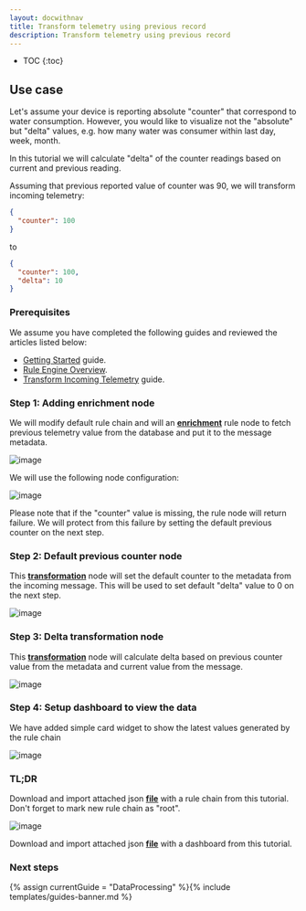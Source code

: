 ```yaml
---
layout: docwithnav
title: Transform telemetry using previous record
description: Transform telemetry using previous record
---
```


* TOC
{:toc}

## Use case

Let's assume your device is reporting absolute "counter" that correspond to water consumption.
However, you would like to visualize not the "absolute" but "delta" values, e.g. how many water was consumer within last day, week, month.

In this tutorial we will calculate "delta" of the counter readings based on current and previous reading.

Assuming that previous reported value of counter was 90, we will transform incoming telemetry:

```json
{
  "counter": 100
}
```

to

```json
{
  "counter": 100,
  "delta": 10
}
```

### Prerequisites

We assume you have completed the following guides and reviewed the articles listed below:

  * [Getting Started](/docs/getting-started-guides/helloworld/) guide.
  * [Rule Engine Overview](/docs/user-guide/rule-engine-2-0/overview/).
  * [Transform Incoming Telemetry](/docs/user-guide/rule-engine-2-0/tutorials/transform-incoming-telemetry/) guide.

### Step 1: Adding enrichment node

We will modify default rule chain and will an [**enrichment**](/docs/user-guide/rule-engine-2-0/enrichment-nodes/#originator-attributes) rule node to fetch previous telemetry value from the database and put it to the message metadata.

![image](/images/user-guide/rule-engine-2-0/tutorials/previous/rule-chain.png)

We will use the following node configuration:

![image](/images/user-guide/rule-engine-2-0/tutorials/previous/node-config-step-1.png)

Please note that if the "counter" value is missing, the rule node will return failure.
We will protect from this failure by setting the default previous counter on the next step.

### Step 2: Default previous counter node

This [**transformation**](/docs/user-guide/rule-engine-2-0/transformation-nodes/#script-transformation-node) node will set the default counter to the metadata from the incoming message. This will be used to set default "delta" value to 0 on the next step.

![image](/images/user-guide/rule-engine-2-0/tutorials/previous/node-config-step-2.png)

### Step 3: Delta transformation node

This [**transformation**](/docs/user-guide/rule-engine-2-0/transformation-nodes/#script-transformation-node) node will calculate delta based on previous counter value from the metadata and current value from the message.

![image](/images/user-guide/rule-engine-2-0/tutorials/previous/node-config-step-3.png)

### Step 4: Setup dashboard to view the data

We have added simple card widget to show the latest values generated by the rule chain

![image](/images/user-guide/rule-engine-2-0/tutorials/previous/dashboard.png)

### TL;DR

Download and import attached json [**file**](/docs/user-guide/resources/previous-telemetry-rule-chain.json) with a rule chain from this tutorial. Don't forget to mark new rule chain as "root".

![image](/images/user-guide/rule-engine-2-0/tutorials/make-root.png)

Download and import attached json [**file**](/docs/user-guide/resources/previous-telemetry-dashboard.json) with a dashboard from this tutorial.

### Next steps

{% assign currentGuide = "DataProcessing" %}{% include templates/guides-banner.md %}

